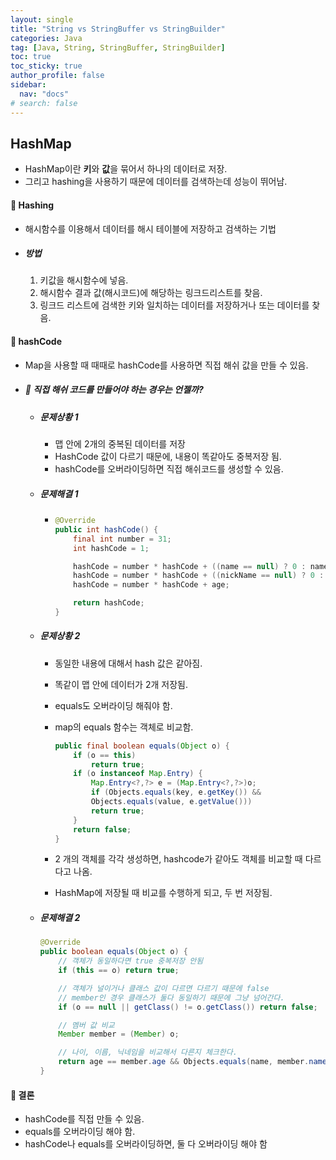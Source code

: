 ```yaml
---
layout: single
title: "String vs StringBuffer vs StringBuilder"
categories: Java
tag: [Java, String, StringBuffer, StringBuilder]
toc: true
toc_sticky: true
author_profile: false
sidebar:
  nav: "docs"
# search: false
---
```


## HashMap

- HashMap이란 **키**와 **값**을 묶어서 하나의 데이터로 저장.
- 그리고 hashing을 사용하기 때문에 데이터를 검색하는데 성능이 뛰어남.

#### 🧀 Hashing

- 해시함수를 이용해서 데이터를 해시 테이블에 저장하고 검색하는 기법

- ##### 방법

  1. 키값을 해시함수에 넣음.
  2. 해시함수 결과 값(해시코드)에 해당하는 링크드리스트를 찾음.
  3. 링크드 리스트에 검색한 키와 일치하는 데이터를 저장하거나 또는 데이터를 찾음.

#### 🍫 hashCode

- Map을 사용할 때 때때로 hashCode를 사용하면 직접 해쉬 값을 만들 수 있음.

- ##### 🔎 직접 해쉬 코드를 만들어야 하는 경우는 언젤까?

  - ##### 문제상황 1

    - 맵 안에 2개의 중복된 데이터를 저장
    - HashCode 값이 다르기 때문에, 내용이 똑같아도 중복저장 됨.
    - hashCode를 오버라이딩하면 직접 해쉬코드를 생성할 수 있음.

  - ##### 문제해결 1

    - ```java
      @Override
      public int hashCode() {
          final int number = 31;
          int hashCode = 1;
      
          hashCode = number * hashCode + ((name == null) ? 0 : name.hashCode());
          hashCode = number * hashCode + ((nickName == null) ? 0 : nickName.hashCode());
          hashCode = number * hashCode + age;
      
          return hashCode;
      }
      ```

  - ##### 문제상황 2

    - 동일한 내용에 대해서 hash 값은 같아짐.

    - 똑같이 맵 안에 데이터가 2개 저장됨.

    - equals도 오버라이딩 해줘야 함.

    - map의 equals 함수는 객체로 비교함.

      ```java
      public final boolean equals(Object o) {
          if (o == this)
              return true;
          if (o instanceof Map.Entry) {
              Map.Entry<?,?> e = (Map.Entry<?,?>)o;
              if (Objects.equals(key, e.getKey()) &&
              Objects.equals(value, e.getValue()))
              return true;
          }
          return false;
      }
      ```

    - 2 개의 객체를 각각 생성하면, hashcode가 같아도 객체를 비교할 때 다르다고 나옴.

    - HashMap에 저장될 때 비교를 수행하게 되고, 두 번 저장됨.

  - ##### 문제해결 2

    ```java
    @Override
    public boolean equals(Object o) {
        // 객체가 동일하다면 true 중복저장 안됨
        if (this == o) return true;
    
        // 객체가 널이거나 클래스 값이 다르면 다르기 때문에 false
        // member인 경우 클래스가 둘다 동일하기 때문에 그냥 넘어간다.
        if (o == null || getClass() != o.getClass()) return false;
    
        // 멤버 값 비교
        Member member = (Member) o;
    
        // 나이, 이름, 닉네임을 비교해서 다른지 체크한다.
        return age == member.age && Objects.equals(name, member.name) && Objects.equals(nickName, member.nickName);
    }
    ```

    

#### 📌 결론

- hashCode를 직접 만들 수 있음.
- equals를 오버라이딩 해야 함.
- hashCode나 equals를 오버라이딩하면, 둘 다 오버라이딩 해야 함
